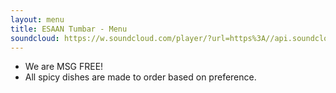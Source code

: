 ```yaml
---
layout: menu
title: ESAAN Tumbar - Menu
soundcloud: https://w.soundcloud.com/player/?url=https%3A//api.soundcloud.com/tracks/245058590
---
```

- We are MSG FREE!
- All spicy dishes are made to order based on preference.